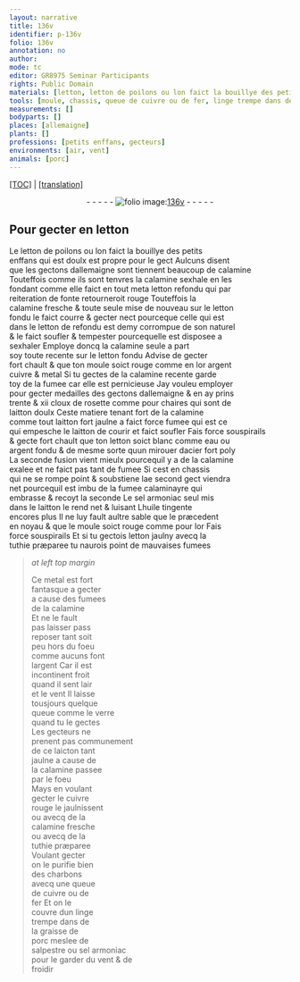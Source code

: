 ```yaml
---
layout: narrative
title: 136v
identifier: p-136v
folio: 136v
annotation: no
author:
mode: tc
editor: GR8975 Seminar Participants
rights: Public Domain
materials: [letton, letton de poilons ou lon faict la bouillye des petits enffans, gectons dallemaigne, calamine, letton refondu, letton fondu, letton de refondu, or, argent, cuivre, metal, cloux de rosette, laitton doulx, laitton, eau, argent fondu, acier, fumee calaminayre, sel armoniac, huile tingente, tuthie præparee, fumees de la calamine, verre, laicton, cuivre rouge, charbons, fer, linge, graisse de porc, salpestre]
tools: [moule, chassis, queue de cuivre ou de fer, linge trempe dans de la graisse de porc meslee de salpestre ou sel armoniac]
measurements: []
bodyparts: []
places: [allemaigne]
plants: []
professions: [petits enffans, gecteurs]
environments: [air, vent]
animals: [porc]
---
```


 <p><a href="{{ site.baseurl }}/diplomatic/">[TOC]</a> | <a href="{{ site.baseurl }}/texts/p-136v_tl/" target="_blank">[translation]</a></p><div class="folio" align="center">- - - - - <a href="http://gallica.bnf.fr/ark:/12148/btv1b10500001g/f278.image" target="_blank"><img src="https://cu-mkp.github.io/2017-workshop-edition/assets/photo-icon.png" alt="folio image: " style="display:inline-block; margin-bottom:-3px;"/>136v</a> - - - - - </div>  
  

##  Pour gecter en <span class="m">letton</span>

 
 Le <span class="m">letton de poilons ou lon faict la bouillye des <span class="pro">petits<br/> enffans</span></span> qui est doulx est propre pour le gect Aulcuns disent<br/> que les <span class="m">gectons d<span class="pl">allemaigne</span></span> <span class="del">sont</span> tiennent beaucoup de <span class="m">calamine</span><br/> Touteffois co<span class="exp">mm</span>e ils sont tenvres la <span class="m">calamine</span> sex<span class="add">h</span>ale en les<br/> fondant co<span class="exp">mm</span>e elle faict en tout <span class="del">meta</span> <span class="m">letton refondu</span> qui par<br/> reiteration de fonte retourneroit rouge Touteffois la<br/> <span class="m">calamine</span> fresche & toute seule mise de nouveau sur le <span class="m">letton<br/> fondu</span> le faict courre & gecter nect pourceque celle qui est<br/> dans le <span class="m">letton <span class="del">de</span> refondu</span> est demy corrompue de son naturel<br/> & le faict soufler & tempester pourcequelle est disposee a<br/> sexhaler Employe doncq la <span class="m">calamine</span> seule a part<br/> soy toute recente sur le <span class="m">letton fondu</span> Advise de gecter<br/> fort chault & que ton <span class="tl">moule</span> soict rouge co<span class="exp">mm</span>e en l<span class="m">or</span> <span class="m">argent</span><br/> <span class="m">cuivre</span> & <span class="m">metal</span> Si tu gectes de la <span class="m">calamine</span> recente garde<br/> toy de la fumee car elle est <span class="md">pernicieuse</span> Jay vouleu employer<br/> pour gecter medailles des <span class="m">gectons d<span class="pl">allemaigne</span></span> & en ay prins<br/> trente & xii <span class="m">cloux de rosette</span> co<span class="exp">mm</span>e pour chaires qui sont de<br/> <span class="m">laitton doulx</span> Ceste matiere tena<span class="exp">n</span>t fort de la <span class="m">calamine</span><br/> co<span class="exp">mm</span>e tout <span class="m">laitton</span> fort jaulne a faict force fumee qui est ce<br/> qui empesche le <span class="m">laitton</span> de courir <span class="add">et faict soufler</span> Fais force souspirails<br/> & gecte fort chault que ton <span class="m">letton</span> soict blanc co<span class="exp">mm</span>e <span class="m">eau</span> ou<br/> <span class="m">argent fondu</span> & de mesme sorte quun mirouer d<span class="m">acier</span> fort poly<br/> La seconde fusion vient mieulx pourcequil y a de la <span class="m">calamine</span><br/> exalee et ne faict pas tant de fumee Si cest en <span class="tl">chassis</span><br/> qui ne se rompe point & soubstiene l<span class="del">a</span>e second gect viendra<br/> net pourcequil est imbu de la <span class="m">fumee calaminayre</span> qui<br/> embrasse & recoyt la seconde Le <span class="m">sel armoniac</span> seul mis<br/> dans le <span class="m">laitton</span> le rend net & luisant L<span class="m">huile tingente</span><br/> encores plus Il ne luy fault aultre sable que le præcedent<br/> en noyau & que le <span class="tl">moule</span> soict rouge co<span class="exp">mm</span>e pour l<span class="m">or</span> Fais<br/> force souspirails Et si tu gectois <span class="m">letton</span> jaulny avecq la<br/> <span class="m">tuthie præparee</span> tu naurois point de mauvaises fumees
 
> *at left top margin*
> 
> 
>   Ce <span class="m">metal</span> est fort<br/> fantasque a gecter<br/> a cause des <span class="m">fumees<br/> de la calamine</span><br/> Et ne le fault<br/> pas laisser <span class="del">pass</span><br/> reposer tant soit<br/> peu hors du foeu<br/> co<span class="exp">mm</span>e aucuns font<br/> l<span class="m">argent</span> Car il est<br/> incontinent froit<br/> quand il sent l<span class="env">air</span><br/> et le <span class="env">vent</span> Il laisse<br/> tousjours quelque<br/> queue co<span class="exp">mm</span>e le <span class="m">verre</span><br/> quand tu le gectes<br/> Les <span class="pro">gecteurs</span> ne<br/> prenent pas co<span class="exp">mmun</span>em<span class="exp">ent</span><br/> de ce <span class="m">laicton</span> tant<br/> jaulne a cause de<br/> la <span class="m">calamine</span> passee<br/> par le foeu<br/> Mays en voula<span class="exp">n</span>t<br/> gecter le <span class="m">cuivre<br/> rouge</span> le jaulnissent<br/> ou avecq de la<br/> <span class="m">calamine</span> fresche<br/> ou avecq de la<br/> <span class="m">tuthie præparee</span><br/> Voulant gecter<br/> on le purifie bien<br/> des <span class="m">charbons</span><br/> avecq une <span class="tl">queue<br/> de <span class="m">cuivre</span> ou de<br/> <span class="m">fer</span></span> Et on le<br/> couvre dun <span class="tl"><span class="m">linge</span><br/> trempe dans de<br/> la <span class="m">graisse de<br/> <span class="al">porc</span></span> meslee de<br/> <span class="m">salpestre</span> ou <span class="m">sel armoniac</span></span><br/> pour le garder du <span class="env">vent</span> & de<br/> froidir
 
 